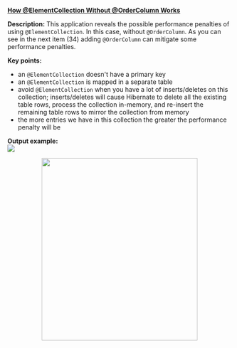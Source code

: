 **[How @ElementCollection Without @OrderColumn Works](https://github.com/AnghelLeonard/Hibernate-SpringBoot/tree/master/HibernateSpringBootElementCollectionNoOrderColumn)**

**Description:** This application reveals the possible performance penalties of using `@ElementCollection`. In this case, without `@OrderColumn`. As you can see in the next item (34) adding `@OrderColumn` can mitigate some performance penalties.

**Key points:**
- an `@ElementCollection` doesn't have a primary key
- an `@ElementCollection` is mapped in a separate table
- avoid `@ElementCollection` when you have a lot of inserts/deletes on this collection; inserts/deletes will cause Hibernate to delete all the existing table rows, process the collection in-memory, and re-insert the remaining table rows to mirror the collection from memory
- the more entries we have in this collection the greater the performance penalty will be
     
**Output example:**\
![](https://github.com/AnghelLeonard/Hibernate-SpringBoot/blob/master/HibernateSpringBootElementCollectionNoOrderColumn/%40ElementCollection%20without%20%40OrderColumn.png)

<a href="https://leanpub.com/java-persistence-performance-illustrated-guide"><p align="center"><img src="https://github.com/AnghelLeonard/Hibernate-SpringBoot/blob/master/Java%20Persistence%20Performance%20Illustrated%20Guide.jpg" height="410" width="350"/></p></a>
